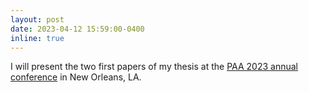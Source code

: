 ```yaml
---
layout: post
date: 2023-04-12 15:59:00-0400
inline: true
---
```


I will present the two first papers of my thesis at the [PAA 2023 annual conference](https://www.populationassociation.org/paa2023/home) in New Orleans, LA.